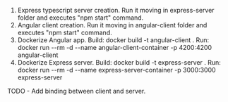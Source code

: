 1. Express typescript server creation. Run it moving in express-server folder and executes "npm start" command.
2. Angular client creation. Run it moving in angular-client folder and executes "npm start" command.
3. Dockerize Angular app.
    Build: docker build -t angular-client .
    Run: docker run --rm -d --name angular-client-container -p 4200:4200  angular-client
4. Dockerize Express server.
    Build: docker build -t express-server .
    Run: docker run --rm -d --name express-server-container -p 3000:3000 express-server

TODO - Add binding between client and server.